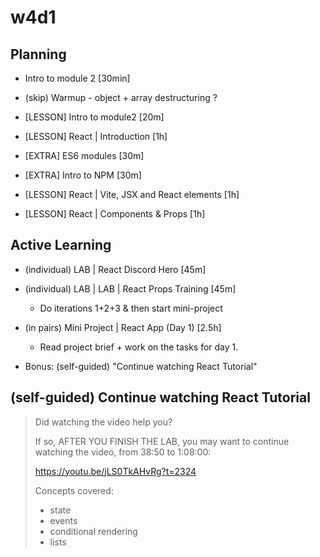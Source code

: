 
# w4d1


<!--

Project 1 feedback:

Give feedback to students (ex. if you see anything to they can learn from).
- Let's keep it positive.
- Let's keep it brief (they'll be busy)
- Let's keep it focused on things they can learn from (they will probably not have time to implement any suggestions)

-->



## Planning


- Intro to module 2 [30min]

- (skip) Warmup - object + array destructuring ?

- [LESSON] Intro to module2 [20m]

- [LESSON] React | Introduction [1h]

- [EXTRA] ES6 modules [30m]

- [EXTRA] Intro to NPM [30m]

- [LESSON] React | Vite, JSX and React elements [1h]

- [LESSON] React | Components & Props [1h]

<!-- @LT: focus on syntax Components + Props -->



## Active Learning

<!-- 
@LT: students found the activities overwhelming ("too many things to do")
-->

- (individual) LAB | React Discord Hero [45m]
- (individual) LAB | LAB | React Props Training [45m]
  - Do iterations 1+2+3 & then start mini-project

- (in pairs) Mini Project | React App (Day 1) [2.5h]
  - Read project brief + work on the tasks for day 1.

- Bonus: (self-guided) "Continue watching React Tutorial"



## (self-guided) Continue watching React Tutorial


> Did watching the video help you?
> 
> If so, AFTER YOU FINISH THE LAB, you may want to continue watching the video, from 38:50 to 1:08:00:
> 
> https://youtu.be/jLS0TkAHvRg?t=2324
> 
> Concepts covered:
> - state 
> - events
> - conditional rendering 
> - lists



